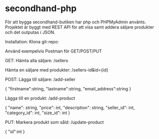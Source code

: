# secondhand-php

För att bygga secondhand-butiken har php och PHPMyAdmin använts. Projektet är byggt med REST API för att visa samt addera säljare produkter och det outputas i JSON.

Installation:
Klona git-repo:

Använd exempelvis Postman för GET/POST/PUT

GET:
Hämta alla säljare:
/sellers

Hämta en säljare med produkter:
/sellers-id&id={id}

POST:
Lägga till säljare:
/add-seller

{
"firstname":string,
"lastname":string,
"email_address":string
}

Lägga till en produkt:
/add-product

{
"name": string,
"price": int,
"description": string,
"seller_id": int,
"category_id": int,
"size_id": int
}

PUT:
Markera produkt som såld:
/update-product

{
"id":int
}
